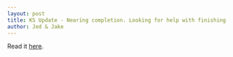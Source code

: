 ```yaml
---
layout: post
title: KS Update - Nearing completion. Looking for help with finishing costs.
author: Jed & Jake
---
```


Read it [here](https://www.kickstarter.com/projects/appdocu/app-the-human-story/posts/1627450).
